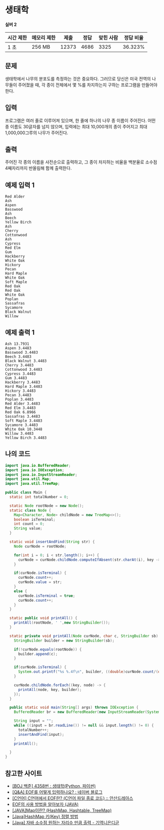 # 생태학

**실버 2**

|시간 제한	|메모리 제한|	제출|	정답|	맞힌 사람|	정답 비율|
|---|---|---|---|---|---|
|1 초|	256 MB|	12373|	4686|	3325|	36.323%|

## 문제 

생태학에서 나무의 분포도를 측정하는 것은 중요하다. 그러므로 당신은 미국 전역의 나무들이 주어졌을 때, 각 종이 전체에서 몇 %를 차지하는지 구하는 프로그램을 만들어야 한다.

## 입력 

프로그램은 여러 줄로 이루어져 있으며, 한 줄에 하나의 나무 종 이름이 주어진다. 어떤 종 이름도 30글자를 넘지 않으며, 입력에는 최대 10,000개의 종이 주어지고 최대 1,000,000그루의 나무가 주어진다.

## 출력 

주어진 각 종의 이름을 사전순으로 출력하고, 그 종이 차지하는 비율을 백분율로 소수점 4째자리까지 반올림해 함께 출력한다.

## 예제 입력 1 

```
Red Alder
Ash
Aspen
Basswood
Ash
Beech
Yellow Birch
Ash
Cherry
Cottonwood
Ash
Cypress
Red Elm
Gum
Hackberry
White Oak
Hickory
Pecan
Hard Maple
White Oak
Soft Maple
Red Oak
Red Oak
White Oak
Poplan
Sassafras
Sycamore
Black Walnut
Willow
```

## 예제 출력 1 

```
Ash 13.7931
Aspen 3.4483
Basswood 3.4483
Beech 3.4483
Black Walnut 3.4483
Cherry 3.4483
Cottonwood 3.4483
Cypress 3.4483
Gum 3.4483
Hackberry 3.4483
Hard Maple 3.4483
Hickory 3.4483
Pecan 3.4483
Poplan 3.4483
Red Alder 3.4483
Red Elm 3.4483
Red Oak 6.8966
Sassafras 3.4483
Soft Maple 3.4483
Sycamore 3.4483
White Oak 10.3448
Willow 3.4483
Yellow Birch 3.4483
```

## 나의 코드
```java
import java.io.BufferedReader;
import java.io.IOException;
import java.io.InputStreamReader;
import java.util.Map;
import java.util.TreeMap;

public class Main {
  static int totalNumber = 0;

  static Node rootNode = new Node();
  static class Node {
    Map<Character, Node> childNode = new TreeMap<>();
    boolean isTerminal;
    int count = 0;
    String value;
  }

  static void insertAndFind(String str) {
    Node curNode = rootNode;

    for(int i = 0; i < str.length(); i++) {
      curNode = curNode.childNode.computeIfAbsent(str.charAt(i), key -> new Node());
    }

    if(curNode.isTerminal) {
      curNode.count++;
      curNode.value = str;
    }
    else {
      curNode.isTerminal = true;
      curNode.count++;
    }
  }

  static public void printAll() {
    printAll(rootNode, ' ',new StringBuilder());
  }

  static private void printAll(Node curNode, char c, StringBuilder sb) {
    StringBuilder builder = new StringBuilder(sb);

    if(!curNode.equals(rootNode)) {
      builder.append(c);
    }

    if(curNode.isTerminal) {
      System.out.printf("%s %.4f\n", builder, ((double)curNode.count/(double)totalNumber) * 100);
    }

    curNode.childNode.forEach((key, node) -> {
      printAll(node, key, builder);
    });
  }

  public static void main(String[] args) throws IOException {
    BufferedReader br = new BufferedReader(new InputStreamReader(System.in));

    String input = "";
    while ((input = br.readLine()) != null && input.length() != 0) {
      totalNumber++;
      insertAndFind(input);
    }
    printAll();

  }
}
```

## 참고한 사이트 

- [[BOJ 백준] 4358번 : 생태학(Python, 파이썬)](https://paris-in-the-rain.tistory.com/116)
- [[Q&A] EOF를 어떻게 입력하나요? : 네이버 블로그](https://m.blog.naver.com/PostView.naver?isHttpsRedirect=true&blogId=tipsware&logNo=221315155895)
- [[C언어] C언어에서 EOF란? (C언어 파일 종료 코드) :: 안산드레아스](https://ansan-survivor.tistory.com/1301)
- [EOF의 사용 방법을 알아보자 (JAVA)](https://steady-coding.tistory.com/227)
- [[JAVA]Map이란? (HashMap, Hashtable, TreeMap)](https://devlogofchris.tistory.com/41) 
- [[Java]HashMap 키(Key) 정렬 방법](https://developer-talk.tistory.com/395)
- [[Java] 자바 소수점 원하는 자리수 만큼 출력 - 기역니은디귿](https://bullie.tistory.com/7?category=1009480)